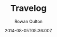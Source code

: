 ---
title: "Travelog"
github: https://github.com/rowanoulton/travelog-theme
demo: http://travelog.io/
author: Rowan Oulton

ssg:
  - Jekyll
cms:
  - No Cms
date: 2014-08-05T05:36:00Z
github_branch: master
---